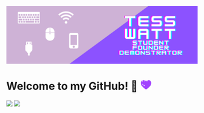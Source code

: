 ![Header](https://raw.githubusercontent.com/Tess314/Tess314/master/personal_banner.png "Header")

# Welcome to my GitHub! 👾 <img src="https://raw.githubusercontent.com/Tess314/Tess314/master/heart.gif" width="30px">

<img align="center" src="https://github-readme-stats.vercel.app/api?username=Tess314&show_icons=true&line_height=27&count_private=true&title_color=8C52FF"/>
<img align="center" src="https://github-readme-stats.vercel.app/api/top-langs/?username=Tess314&layout=compact&title_color=8C52FF" />
